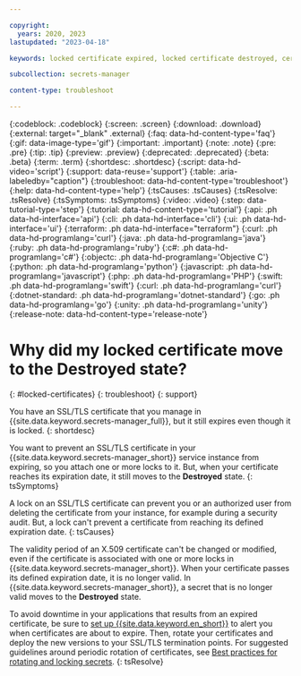 ```yaml
---

copyright:
  years: 2020, 2023
lastupdated: "2023-04-18"

keywords: locked certificate expired, locked certificate destroyed, certificate with lock expired, certificate with lock destroyed

subcollection: secrets-manager

content-type: troubleshoot

---
```


{:codeblock: .codeblock}
{:screen: .screen}
{:download: .download}
{:external: target="_blank" .external}
{:faq: data-hd-content-type='faq'}
{:gif: data-image-type='gif'}
{:important: .important}
{:note: .note}
{:pre: .pre}
{:tip: .tip}
{:preview: .preview}
{:deprecated: .deprecated}
{:beta: .beta}
{:term: .term}
{:shortdesc: .shortdesc}
{:script: data-hd-video='script'}
{:support: data-reuse='support'}
{:table: .aria-labeledby="caption"}
{:troubleshoot: data-hd-content-type='troubleshoot'}
{:help: data-hd-content-type='help'}
{:tsCauses: .tsCauses}
{:tsResolve: .tsResolve}
{:tsSymptoms: .tsSymptoms}
{:video: .video}
{:step: data-tutorial-type='step'}
{:tutorial: data-hd-content-type='tutorial'}
{:api: .ph data-hd-interface='api'}
{:cli: .ph data-hd-interface='cli'}
{:ui: .ph data-hd-interface='ui'}
{:terraform: .ph data-hd-interface="terraform"}
{:curl: .ph data-hd-programlang='curl'}
{:java: .ph data-hd-programlang='java'}
{:ruby: .ph data-hd-programlang='ruby'}
{:c#: .ph data-hd-programlang='c#'}
{:objectc: .ph data-hd-programlang='Objective C'}
{:python: .ph data-hd-programlang='python'}
{:javascript: .ph data-hd-programlang='javascript'}
{:php: .ph data-hd-programlang='PHP'}
{:swift: .ph data-hd-programlang='swift'}
{:curl: .ph data-hd-programlang='curl'}
{:dotnet-standard: .ph data-hd-programlang='dotnet-standard'}
{:go: .ph data-hd-programlang='go'}
{:unity: .ph data-hd-programlang='unity'}
{:release-note: data-hd-content-type='release-note'}

# Why did my locked certificate move to the Destroyed state?
{: #locked-certificates}
{: troubleshoot} 
{: support}

You have an SSL/TLS certificate that you manage in {{site.data.keyword.secrets-manager_full}}, but it still expires even though it is locked.
{: shortdesc}

You want to prevent an SSL/TLS certificate in your {{site.data.keyword.secrets-manager_short}} service instance from expiring, so you attach one or more locks to it. But, when your certificate reaches its expiration date, it still moves to the **Destroyed** state. 
{: tsSymptoms}


A lock on an SSL/TLS certificate can prevent you or an authorized user from deleting the certificate from your instance, for example during a security audit. But, a lock can't prevent a certificate from reaching its defined expiration date.
{: tsCauses}

The validity period of an X.509 certificate can't be changed or modified, even if the certificate is associated with one or more locks in {{site.data.keyword.secrets-manager_short}}. When your certificate passes its defined expiration date, it is no longer valid. In {{site.data.keyword.secrets-manager_short}}, a secret that is no longer valid moves to the **Destroyed** state.

To avoid downtime in your applications that results from an expired certificate, be sure to [set up {{site.data.keyword.en_short}}](/docs/secrets-manager?topic=secrets-manager-event-notifications) to alert you when certificates are about to expire. Then, rotate your certificates and deploy the new versions to your SSL/TLS termination points. For suggested guidelines around periodic rotation of certificates, see [Best practices for rotating and locking secrets](/docs/secrets-manager?topic=secrets-manager-best-practices-rotate-secrets#best-practices-lock-secrets).
{: tsResolve}




